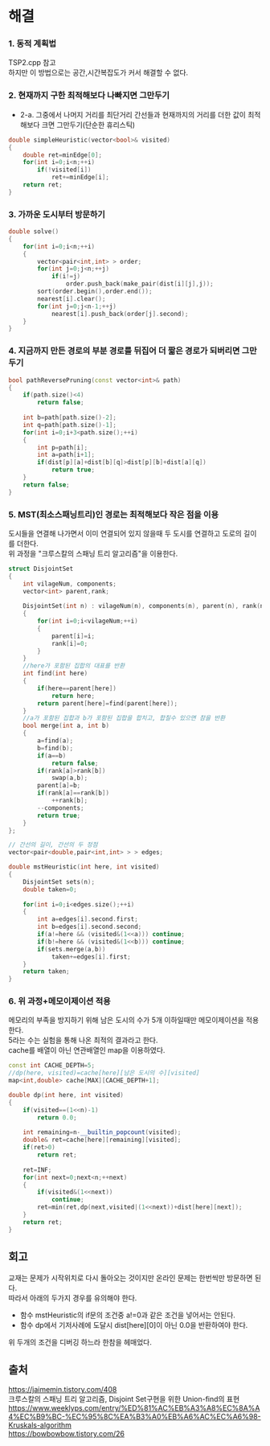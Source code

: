 # 해결 
### 1. 동적 계획법
TSP2.cpp 참고  
하지만 이 방법으로는 공간,시간복잡도가 커서 해결할 수 없다.

### 2. 현재까지 구한 최적해보다 나빠지면 그만두기
   - 2-a. 그중에서 나머지 거리를 최단거리 간선들과 현재까지의 거리를 더한 값이 최적해보다 크면 그만두기(단순한 휴리스틱) 
```c++
double simpleHeuristic(vector<bool>& visited)
{
    double ret=minEdge[0];
    for(int i=0;i<n;++i)
        if(!visited[i])
            ret+=minEdge[i];
    return ret;
}
```
### 3. 가까운 도시부터 방문하기  
```c++
double solve()
{
    for(int i=0;i<n;++i)
    {
        vector<pair<int,int> > order;
        for(int j=0;j<n;++j)
            if(i!=j)
                order.push_back(make_pair(dist[i][j],j));
        sort(order.begin(),order.end());
        nearest[i].clear();
        for(int j=0;j<n-1;++j)
            nearest[i].push_back(order[j].second);
    }
}
```
### 4. 지금까지 만든 경로의 부분 경로를 뒤집어 더 짧은 경로가 되버리면 그만두기  
```c++
bool pathReversePruning(const vector<int>& path)
{
    if(path.size()<4) 
        return false;
    
    int b=path[path.size()-2];
    int q=path[path.size()-1];
    for(int i=0;i+3<path.size();++i)
    {
        int p=path[i];
        int a=path[i+1];
        if(dist[p][a]+dist[b][q]>dist[p][b]+dist[a][q])
            return true;
    }
    return false;
}
```
### 5. MST(최소스패닝트리)인 경로는 최적해보다 작은 점을 이용
도시들을 연결해 나가면서 이미 연결되어 있지 않을때 두 도시를 연결하고 도로의 길이를 더한다.  
위 과정을 "크루스칼의 스패닝 트리 알고리즘"을 이용한다.
```c++
struct DisjointSet
{
    int vilageNum, components;
    vector<int> parent,rank;
    
    DisjointSet(int n) : vilageNum(n), components(n), parent(n), rank(n)
    {
        for(int i=0;i<vilageNum;++i)
        {
            parent[i]=i;
            rank[i]=0;
        }
    }
    //here가 포함된 집합의 대표를 반환
    int find(int here)
    {
        if(here==parent[here])
            return here;
        return parent[here]=find(parent[here]);
    }
    //a가 포함된 집합과 b가 포함된 집합을 합치고, 합칠수 있으면 참을 반환
    bool merge(int a, int b)
    {
        a=find(a);
        b=find(b);
        if(a==b)
            return false;
        if(rank[a]>rank[b])
            swap(a,b);
        parent[a]=b;
        if(rank[a]==rank[b])
            ++rank[b];
        --components;
        return true;
    }
};

// 간선의 길이, 간선의 두 정점
vector<pair<double,pair<int,int> > > edges;

double mstHeuristic(int here, int visited)
{
    DisjointSet sets(n);
    double taken=0;
    
    for(int i=0;i<edges.size();++i)
    {
        int a=edges[i].second.first;
        int b=edges[i].second.second;
        if(a!=here && (visited&(1<<a))) continue;
        if(b!=here && (visited&(1<<b))) continue;
        if(sets.merge(a,b))
            taken+=edges[i].first;
    }
    return taken;
}
```

### 6. 위 과정+메모이제이션 적용
메모리의 부족을 방지하기 위해 남은 도시의 수가 5개 이하일때만 메모이제이션을 적용한다.  
5라는 수는 실험을 통해 나온 최적의 결과라고 한다.  
cache를 배열이 아닌 연관배열인 map을 이용하였다.
```c++
const int CACHE_DEPTH=5;
//dp(here, visited)=cache[here][남은 도시의 수][visited]
map<int,double> cache[MAX][CACHE_DEPTH+1];

double dp(int here, int visited)
{
    if(visited==(1<<n)-1)
        return 0.0;
    
    int remaining=n-__builtin_popcount(visited);
    double& ret=cache[here][remaining][visited];
    if(ret>0)
        return ret;
    
    ret=INF;
    for(int next=0;next<n;++next)
    {
        if(visited&(1<<next))
            continue;
        ret=min(ret,dp(next,visited|(1<<next))+dist[here][next]);
    }
    return ret;
}
```
## 회고
교재는 문제가 시작위치로 다시 돌아오는 것이지만 온라인 문제는 한번씩만 방문하면 된다.  
따라서 아래의 두가지 경우를 유의해야 한다.  
- 함수 mstHeuristic의 if문의 조건중 a!=0과 같은 조건을 넣어서는 안된다.  
- 함수 dp에서 기저사례에 도달시 dist[here][0]이 아닌 0.0을 반환하여야 한다.  

위 두개의 조건을 디버깅 하느라 한참을 헤매었다.

## 출처 

https://jaimemin.tistory.com/408  
크루스칼의 스패닝 트리 알고리즘, Disjoint Set구현을 위한 Union-find의 표현
https://www.weeklyps.com/entry/%ED%81%AC%EB%A3%A8%EC%8A%A4%EC%B9%BC-%EC%95%8C%EA%B3%A0%EB%A6%AC%EC%A6%98-Kruskals-algorithm  
https://bowbowbow.tistory.com/26
